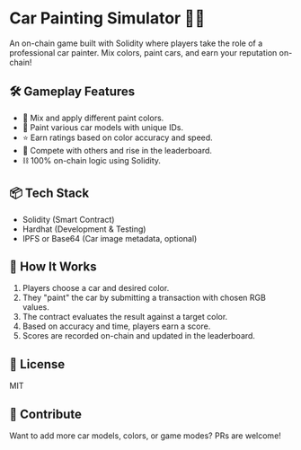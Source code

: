 # Car Painting Simulator 🎨🚗     
          
An on-chain game built with Solidity where players take the role of a professional car painter. Mix colors, paint cars, and earn your reputation on-chain!     
        
## 🛠️ Gameplay Features              
          
- 🎨 Mix and apply different paint colors.     
- 🚗 Paint various car models with unique IDs.       
- ⭐ Earn ratings based on color accuracy and speed.    
- 🔄 Compete with others and rise in the leaderboard.    
- ⛓️ 100% on-chain logic using Solidity.    
       
## 📦 Tech Stack      
   
- Solidity (Smart Contract)         
- Hardhat (Development & Testing)       
- IPFS or Base64 (Car image metadata, optional)     
           
## 🚀 How It Works   
   
1. Players choose a car and desired color.     
2. They "paint" the car by submitting a transaction with chosen RGB values.   
3. The contract evaluates the result against a target color.    
4. Based on accuracy and time, players earn a score.         
5. Scores are recorded on-chain and updated in the leaderboard.  
  
## 📄 License
 
MIT

## 🙌 Contribute 
 
Want to add more car models, colors, or game modes? PRs are welcome!
